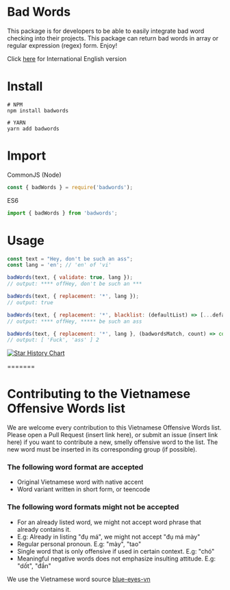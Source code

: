 
# Bad Words
This package is for developers to be able to easily integrate bad word checking into their projects.
This package can return bad words in array or regular expression (regex) form.
Enjoy!

Click [here](https://github.com/Eris-js/badwords/blob/master/README.md) for International English version

Install
=======

```shell
# NPM
npm install badwords

# YARN
yarn add badwords
```

Import
=====

CommonJS (Node)

```js
const { badWords } = require('badwords');
```

ES6

```js
import { badWords } from 'badwords';
```

Usage
=====

```js
const text = "Hey, don't be such an ass";
const lang = 'en'; // 'en' of 'vi'

badWords(text, { validate: true, lang });
// output: **** offHey, don't be such an ***

badWords(text, { replacement: '*', lang });
// output: true

badWords(text, { replacement: '*', blacklist: (defaultList) => [...defaultList, "fuck", "don't"] });
// output: **** offHey, ***** be such an ass

badWords(text, { replacement: '*', lang }, (badwordsMatch, count) => console.log(badwordsMatch, count));
// output: [ 'Fuck', 'ass' ] 2
```


[![Star History Chart](https://api.star-history.com/svg?repos=Eris-js/badwords&type=Timeline)](https://star-history.com/#Eris-js/badwords&Timeline)

=======

# Contributing to the Vietnamese Offensive Words list
We are welcome every contribution to this Vietnamese Offensive Words list. Please open a Pull Request (insert link here), or submit an issue (insert link here) if you want to contribute a new, smelly offensive word to the list. The new word must be inserted in its corresponding group (if possible).

### The following word format are accepted
- Original Vietnamese word with native accent
- Word variant written in short form, or teencode
### The following word formats might not be accepted
- For an already listed word, we might not accept word phrase that already contains it.
- E.g: Already in listing "đụ má", we might not accept "đụ má mày"
- Regular personal pronoun. E.g: "mày", "tao"
- Single word that is only offensive if used in certain context. E.g: "chó"
- Meaningful negative words does not emphasize insulting attitude. E.g: "dốt", "đần"

We use the Vietnamese word source [blue-eyes-vn](https://github.com/blue-eyes-vn)

